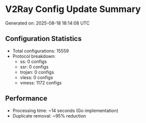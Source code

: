 # V2Ray Config Update Summary
Generated on: 2025-08-18 18:14:08 UTC

## Configuration Statistics
- Total configurations: 15559
- Protocol breakdown:
  - ss: 0 configs
  - ssr: 0 configs
  - trojan: 0 configs
  - vless: 0 configs
  - vmess: 1172 configs

## Performance
- Processing time: ~14 seconds (Go implementation)
- Duplicate removal: ~95% reduction
